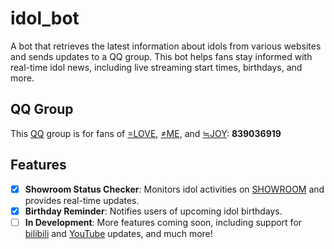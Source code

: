 # idol_bot
A bot that retrieves the latest information about idols from various websites and sends updates to a QQ group. This bot helps fans stay informed with real-time idol news, including live streaming start times, birthdays, and more.

## QQ Group
This [QQ](https://im.qq.com/) group is for fans of [=LOVE](https://equal-love.jp/), [≠ME](https://not-equal-me.jp/), and [≒JOY](https://nearly-equal-joy.jp/): **839036919**

## Features
-  [x] **Showroom Status Checker**: Monitors idol activities on [SHOWROOM](https://www.showroom-live.com/) and provides real-time updates.
-  [x] **Birthday Reminder**: Notifies users of upcoming idol birthdays.
-  [ ] **In Development**: More features coming soon, including support for [bilibili](https://www.bilibili.com/) and [YouTube](https://www.youtube.com/) updates, and much more!
